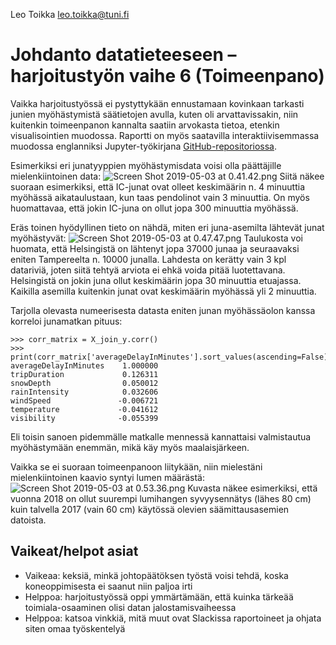 Leo Toikka
leo.toikka@tuni.fi
# Johdanto datatieteeseen – harjoitustyön vaihe 6 (Toimeenpano)
Vaikka harjoitustyössä ei pystyttykään ennustamaan kovinkaan tarkasti junien myöhästymistä säätietojen avulla, kuten oli arvattavissakin, niin kuitenkin toimeenpanon kannalta saatiin arvokasta tietoa, etenkin visualisointien muodossa. Raportti on myös saatavilla interaktiivisemmassa muodossa englanniksi Jupyter-työkirjana [GitHub-repositoriossa](https://github.com/l3ku/is-my-train-late/blob/master/main.ipynb).

Esimerkiksi eri junatyyppien myöhästymisdata voisi olla päättäjille mielenkiintoinen data:
![Screen Shot 2019-05-03 at 0.41.42.png](https://www.dropbox.com/s/4k29x3a3fupzhr4/Screen%20Shot%202019-05-03%20at%200.41.42.png?dl=0&raw=1)
Siitä näkee suoraan esimerkiksi, että IC-junat ovat olleet keskimäärin n. 4 minuuttia myöhässä aikataulustaan, kun taas pendolinot vain 3 minuuttia. On myös huomattavaa, että jokin IC-juna on ollut jopa 300 minuuttia myöhässä.

Eräs toinen hyödyllinen tieto on nähdä, miten eri juna-asemilta lähtevät junat myöhästyvät:
![Screen Shot 2019-05-03 at 0.47.47.png](https://www.dropbox.com/s/8vihb6oy23ftmg7/Screen%20Shot%202019-05-03%20at%200.47.47.png?dl=0&raw=1)
Taulukosta voi huomata, että Helsingistä on lähtenyt jopa 37000 junaa ja seuraavaksi eniten Tampereelta n. 10000 junalla. Lahdesta on kerätty vain 3 kpl datariviä, joten siitä tehtyä arviota ei ehkä voida pitää luotettavana. Helsingistä on jokin juna ollut keskimäärin jopa 30 minuuttia etuajassa. Kaikilla asemilla kuitenkin junat ovat keskimäärin myöhässä yli 2 minuuttia.

Tarjolla olevasta numeerisesta datasta eniten junan myöhässäolon kanssa korreloi junamatkan pituus:
```
>>> corr_matrix = X_join_y.corr()
>>> print(corr_matrix['averageDelayInMinutes'].sort_values(ascending=False))
averageDelayInMinutes    1.000000
tripDuration             0.126311
snowDepth                0.050012
rainIntensity            0.032606
windSpeed               -0.006721
temperature             -0.041612
visibility              -0.055399
```
Eli toisin sanoen pidemmälle matkalle mennessä kannattaisi valmistautua myöhästymään enemmän, mikä käy myös maalaisjärkeen.

Vaikka se ei suoraan toimeenpanoon liitykään, niin mielestäni mielenkiintoinen kaavio syntyi lumen määrästä:
![Screen Shot 2019-05-03 at 0.53.36.png](https://www.dropbox.com/s/huqzks8jelcolr6/Screen%20Shot%202019-05-03%20at%200.53.36.png?dl=0&raw=1)
Kuvasta näkee esimerkiksi, että vuonna 2018 on ollut suurempi lumihangen syvyysennätys (lähes 80 cm) kuin talvella 2017 (vain 60 cm) käytössä olevien säämittausasemien datoista.

## Vaikeat/helpot asiat
- Vaikeaa: keksiä, minkä johtopäätöksen työstä voisi tehdä, koska koneoppimisesta ei saanut niin paljoa irti
- Helppoa: harjoitustyössä oppi ymmärtämään, että kuinka tärkeää toimiala-osaaminen olisi datan jalostamisvaiheessa
- Helppoa: katsoa vinkkiä, mitä muut ovat Slackissa raportoineet ja ohjata siten omaa työskentelyä


